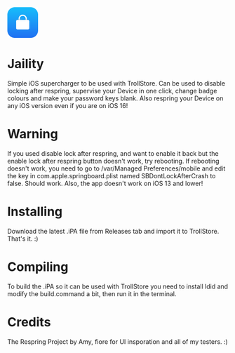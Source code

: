 <img src="Assets/JailityNewRounded.png" alt="Logo" width="70" height="70">

# Jaility
Simple iOS supercharger to be used with TrollStore. Can be used to disable locking after respring, supervise your Device in one click, change badge colours and make your password keys blank. Also respring your Device on any iOS version even if you are on iOS 16!

# Warning
If you used disable lock after respring, and want to enable it back but the enable lock after respring button doesn't work, try rebooting. If rebooting doesn't work, you need to go to /var/Managed Preferences/mobile and edit the key in com.apple.springboard.plist named SBDontLockAfterCrash to false. Should work. Also, the app doesn't work on iOS 13 and lower!

# Installing
Download the latest .iPA file from Releases tab and import it to TrollStore. That's it. :)

# Compiling
To build the .iPA so it can be used with TrollStore you need to install ldid and modify the build.command a bit, then run it in the terminal.

# Credits
The Respring Project by Amy, fiore for UI insporation and all of my testers. :)
